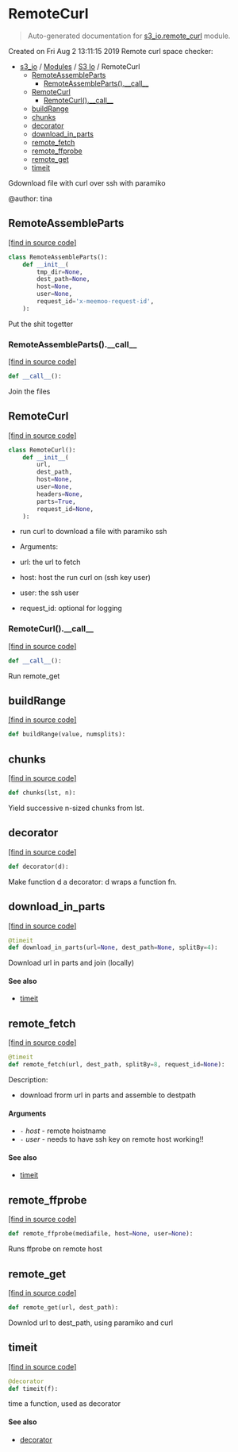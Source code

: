 # RemoteCurl

> Auto-generated documentation for [s3_io.remote_curl](../../s3_io/remote_curl.py) module.

Created on Fri Aug  2 13:11:15 2019
Remote curl space checker:

- [s3_io](../README.md#s3io) / [Modules](../MODULES.md#s3_io-modules) / [S3 Io](index.md#s3-io) / RemoteCurl
    - [RemoteAssembleParts](#remoteassembleparts)
        - [RemoteAssembleParts().\_\_call\_\_](#remoteassembleparts__call__)
    - [RemoteCurl](#remotecurl)
        - [RemoteCurl().\_\_call\_\_](#remotecurl__call__)
    - [buildRange](#buildrange)
    - [chunks](#chunks)
    - [decorator](#decorator)
    - [download_in_parts](#download_in_parts)
    - [remote_fetch](#remote_fetch)
    - [remote_ffprobe](#remote_ffprobe)
    - [remote_get](#remote_get)
    - [timeit](#timeit)

Gdownload file with curl over ssh with paramiko

@author: tina

## RemoteAssembleParts

[[find in source code]](../../s3_io/remote_curl.py#L260)

```python
class RemoteAssembleParts():
    def __init__(
        tmp_dir=None,
        dest_path=None,
        host=None,
        user=None,
        request_id='x-meemoo-request-id',
    ):
```

Put the shit togetter

### RemoteAssembleParts().\_\_call\_\_

[[find in source code]](../../s3_io/remote_curl.py#L339)

```python
def __call__():
```

Join the files

## RemoteCurl

[[find in source code]](../../s3_io/remote_curl.py#L132)

```python
class RemoteCurl():
    def __init__(
        url,
        dest_path,
        host=None,
        user=None,
        headers=None,
        parts=True,
        request_id=None,
    ):
```

- run curl to download a file with paramiko ssh
- Arguments:

- url: the url to fetch

- host: host the run curl on (ssh key user)

- user: the ssh user

- request_id: optional for logging

### RemoteCurl().\_\_call\_\_

[[find in source code]](../../s3_io/remote_curl.py#L255)

```python
def __call__():
```

Run remote_get

## buildRange

[[find in source code]](../../s3_io/remote_curl.py#L54)

```python
def buildRange(value, numsplits):
```

## chunks

[[find in source code]](../../s3_io/remote_curl.py#L48)

```python
def chunks(lst, n):
```

Yield successive n-sized chunks from lst.

## decorator

[[find in source code]](../../s3_io/remote_curl.py#L28)

```python
def decorator(d):
```

Make function d a decorator: d wraps a function fn.

## download_in_parts

[[find in source code]](../../s3_io/remote_curl.py#L68)

```python
@timeit
def download_in_parts(url=None, dest_path=None, splitBy=4):
```

Download url in parts and join (locally)

#### See also

- [timeit](#timeit)

## remote_fetch

[[find in source code]](../../s3_io/remote_curl.py#L345)

```python
@timeit
def remote_fetch(url, dest_path, splitBy=8, request_id=None):
```

Description:

- download frorm url in parts and assemble to destpath

#### Arguments

- `-` *host* - remote hoistname
- `-` *user* - needs to have ssh key on remote host working!!

#### See also

- [timeit](#timeit)

## remote_ffprobe

[[find in source code]](../../s3_io/remote_curl.py#L466)

```python
def remote_ffprobe(mediafile, host=None, user=None):
```

Runs ffprobe on remote host

## remote_get

[[find in source code]](../../s3_io/remote_curl.py#L412)

```python
def remote_get(url, dest_path):
```

Downlod url to dest_path, using paramiko and curl

## timeit

[[find in source code]](../../s3_io/remote_curl.py#L36)

```python
@decorator
def timeit(f):
```

time a function, used as decorator

#### See also

- [decorator](#decorator)

